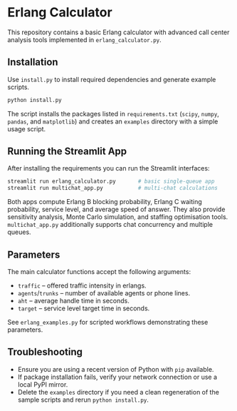 # Erlang Calculator

This repository contains a basic Erlang calculator with advanced call center analysis tools implemented in `erlang_calculator.py`.

## Installation

Use `install.py` to install required dependencies and generate example scripts.

```bash
python install.py
```

The script installs the packages listed in `requirements.txt` (`scipy`, `numpy`, `pandas`, and `matplotlib`) and creates an `examples` directory with a simple usage script.

## Running the Streamlit App

After installing the requirements you can run the Streamlit interfaces:

```bash
streamlit run erlang_calculator.py       # basic single-queue app
streamlit run multichat_app.py           # multi-chat calculations
```

Both apps compute Erlang B blocking probability, Erlang C waiting probability, service level, and average speed of answer. They also provide sensitivity analysis, Monte Carlo simulation, and staffing optimisation tools. `multichat_app.py` additionally supports chat concurrency and multiple queues.

## Parameters

The main calculator functions accept the following arguments:

- `traffic` – offered traffic intensity in erlangs.
- `agents`/`trunks` – number of available agents or phone lines.
- `aht` – average handle time in seconds.
- `target` – service level target time in seconds.

See `erlang_examples.py` for scripted workflows demonstrating these parameters.

## Troubleshooting

- Ensure you are using a recent version of Python with `pip` available.
- If package installation fails, verify your network connection or use a local PyPI mirror.
- Delete the `examples` directory if you need a clean regeneration of the sample scripts and rerun `python install.py`.
